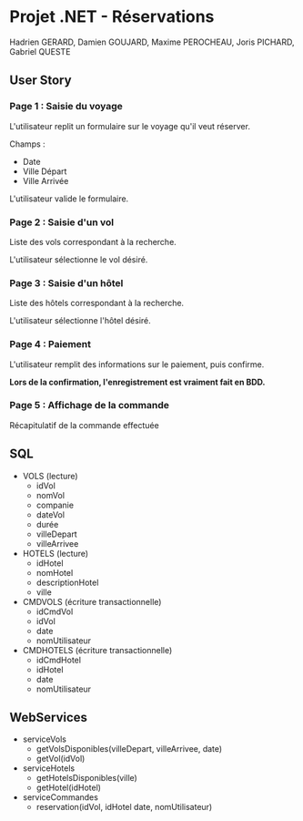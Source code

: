 # Projet .NET - Réservations #

Hadrien GERARD, Damien GOUJARD, Maxime PEROCHEAU, Joris PICHARD, Gabriel QUESTE

## User Story ##

### Page 1 : Saisie du voyage ###

L'utilisateur replit un formulaire sur le voyage qu'il veut réserver.

Champs :

* Date
* Ville Départ
* Ville Arrivée

L'utilisateur valide le formulaire.

### Page 2 : Saisie d'un vol ###

Liste des vols correspondant à la recherche.

L'utilisateur sélectionne le vol désiré.

### Page 3 : Saisie d'un hôtel ###

Liste des hôtels correspondant à la recherche.

L'utilisateur sélectionne l'hôtel désiré.

### Page 4 : Paiement ###

L'utilisateur remplit des informations sur le paiement, puis confirme.

**Lors de la confirmation, l'enregistrement est vraiment fait en BDD.**

### Page 5 : Affichage de la commande ###

Récapitulatif de la commande effectuée

## SQL ##

* VOLS (lecture)
    * idVol
    * nomVol
    * companie
    * dateVol
    * durée
    * villeDepart
    * villeArrivee
* HOTELS (lecture)
    * idHotel
    * nomHotel
    * descriptionHotel
    * ville
* CMDVOLS (écriture transactionnelle)
    * idCmdVol
    * idVol
    * date
    * nomUtilisateur
* CMDHOTELS (écriture transactionnelle)
    * idCmdHotel
    * idHotel
    * date
    * nomUtilisateur


## WebServices ##

* serviceVols
    * getVolsDisponibles(villeDepart, villeArrivee, date)
    * getVol(idVol)
* serviceHotels
    * getHotelsDisponibles(ville)
    * getHotel(idHotel)
* serviceCommandes
    * reservation(idVol, idHotel date, nomUtilisateur)